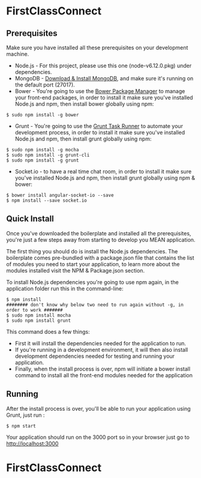 # FirstClassConnect

## Prerequisites
Make sure you have installed all these prerequisites on your development machine.
* Node.js - For this project, please use this one (node-v6.12.0.pkg) under dependencies.
* MongoDB - [Download & Install MongoDB](http://www.mongodb.org/downloads), and make sure it's running on the default port (27017).
* Bower - You're going to use the [Bower Package Manager](http://bower.io/) to manage your front-end packages, in order to install it make sure you've installed Node.js and npm, then install bower globally using npm:

```
$ sudo npm install -g bower
```

* Grunt - You're going to use the [Grunt Task Runner](http://gruntjs.com/) to automate your development process, in order to install it make sure you've installed Node.js and npm, then install grunt globally using npm:

```
$ sudo npm install -g mocha
$ sudo npm install -g grunt-cli
$ sudo npm install -g grunt
```

* Socket.io - to have a real time chat room, in order to install it make sure you've installed Node.js and npm, then install grunt globally using npm & bower:

```
$ bower install angular-socket-io --save
$ npm install --save socket.io
```

## Quick Install
Once you've downloaded the boilerplate and installed all the prerequisites, you're just a few steps away from starting to develop you MEAN application.

The first thing you should do is install the Node.js dependencies. The boilerplate comes pre-bundled with a package.json file that contains the list of modules you need to start your application, to learn more about the modules installed visit the NPM & Package.json section.

To install Node.js dependencies you're going to use npm again, in the application folder run this in the command-line:

```
$ npm install
######## don't know why below two need to run again without -g, in order to work #######
$ sudo npm install mocha
$ sudo npm install grunt
```

This command does a few things:
* First it will install the dependencies needed for the application to run.
* If you're running in a development environment, it will then also install development dependencies needed for testing and running your application.
* Finally, when the install process is over, npm will initiate a bower install command to install all the front-end modules needed for the application

## Running
After the install process is over, you'll be able to run your application using Grunt, just run :

```
$ npm start
```

Your application should run on the 3000 port so in your browser just go to [http://localhost:3000](http://localhost:3000)

# FirstClassConnect
